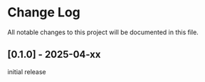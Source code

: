 # Change Log


All notable changes to this project will be documented in this file.


## [0.1.0] - 2025-04-xx

initial release
